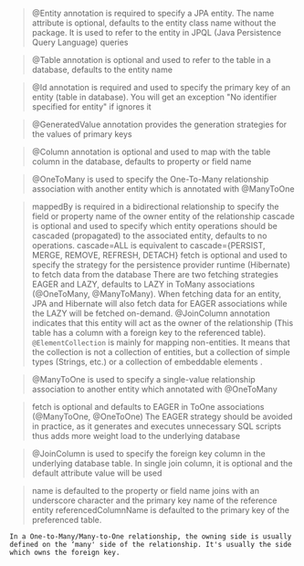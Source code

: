 
> @Entity annotation is required to specify a JPA entity. The name attribute is optional, defaults to the entity class name without the  package. It is used to refer to the entity in JPQL (Java Persistence Query Language) queries

> @Table annotation is optional and used to refer to the table in a database, defaults to the entity name

> @Id annotation is required and used to specify the primary key of an entity (table in database). You will get an exception "No identifier specified for entity" if ignores it

> @GeneratedValue annotation provides the generation strategies for the values of primary keys

> @Column annotation is optional and used to map with the table column in the database, defaults to property or field name

> @OneToMany is used to specify the One-To-Many relationship association with another entity which is annotated with @ManyToOne

>  mappedBy is required in a bidirectional relationship to specify the field or property name of the owner entity of the relationship
  cascade is optional and used to specify which entity operations should be cascaded (propagated) to the associated entity, defaults to no  operations. cascade=ALL is equivalent to cascade={PERSIST, MERGE, REMOVE, REFRESH, DETACH}
 > fetch is optional and used to specify the strategy for the persistence provider runtime (Hibernate) to fetch data from the database
  There are two fetching strategies EAGER and LAZY, defaults to LAZY in ToMany associations (@OneToMany, @ManyToMany). When fetching data for an entity, JPA and Hibernate will also fetch data for EAGER associations while the LAZY will be fetched on-demand.
> @JoinColumn annotation indicates that this entity will act as the owner of the relationship (This table has a column with a foreign key to the referenced table).
> `@ElementCollection` is mainly for mapping non-entities.
> It means that the collection is not a collection of entities, but a collection of simple types (Strings, etc.) or a collection of  embeddable elements .

> @ManyToOne is used to specify a single-value relationship association to another entity which annotated with @OneToMany

> fetch is optional and defaults to EAGER in ToOne associations (@ManyToOne, @OneToOne)
The EAGER strategy should be avoided in practice, as it generates and executes unnecessary SQL scripts thus adds more weight load to the underlying database

> @JoinColumn is used to specify the foreign key column in the underlying database table. In single join column, it is optional and the default attribute value will be used

> name is defaulted to the property or field name joins with an underscore character and the primary key name of the reference entity
referencedColumnName is defaulted to the primary key of the preferenced table.

`In a One-to-Many/Many-to-One relationship, the owning side is usually defined on the ‘many' side of the relationship. It's usually the side which owns the foreign key.`
